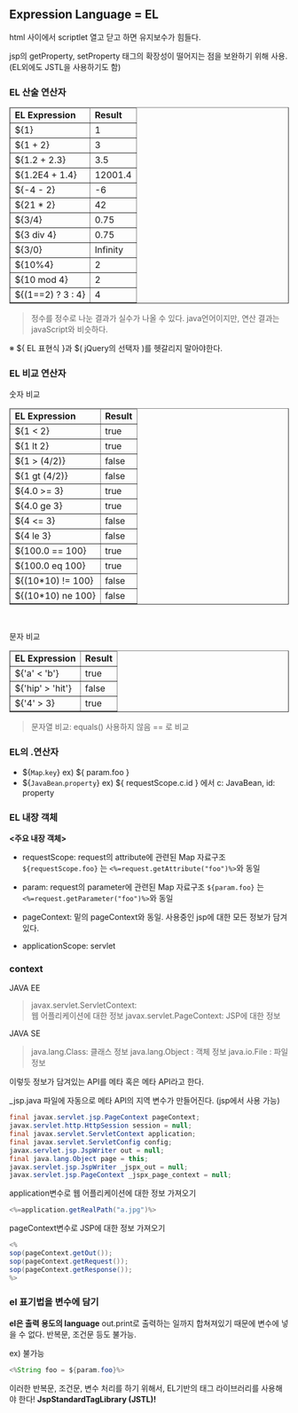 ## Expression Language = EL

html 사이에서 scriptlet 열고 닫고 하면 유지보수가 힘들다.
        
jsp의 getProperty, setProperty 태그의 확장성이 떨어지는 점을 보완하기 위해 사용. (EL외에도 JSTL을 사용하기도 함)


### EL 산술 연산자
<table border="1">
          <thead>
        <tr><td><b>EL Expression</b></td>
        <td><b>Result</b></td>
      </tr></thead>
      <tbody><tr>
        <td>${1}</td>
        <td>1</td>
      </tr>
      <tr>
        <td>${1 + 2}</td>
        <td>3</td>
      </tr>
      <tr>
        <td>${1.2 + 2.3}</td>
        <td>3.5</td>
      </tr>
      <tr>
        <td>${1.2E4 + 1.4}</td>
        <td>12001.4</td>
      </tr>
      <tr>
        <td>${-4 - 2}</td>
        <td>-6</td>
      </tr>
      <tr>
        <td>${21 * 2}</td>
        <td>42</td>
      </tr>
      <tr>
        <td>${3/4}</td>
        <td>0.75</td>
      </tr>
      <tr>
        <td>${3 div 4}</td>
        <td>0.75</td>
      </tr>
      <tr>
        <td>${3/0}</td>
        <td>Infinity</td>
      </tr>
      <tr>
        <td>${10%4}</td>
        <td>2</td>
      </tr>
      <tr>
        <td>${10 mod 4}</td>
        <td>2</td>
      </tr>
    <tr>
      <td>${(1==2) ? 3 : 4}</td>
      <td>4</td>
    </tr>
    </tbody></table>

>정수를 정수로 나눈 결과가 실수가 나올 수 있다.
java언어이지만, 연산 결과는 javaScript와 비슷하다.


※ ${ EL 표현식 }과 $( jQuery의 선택자 )를 헷갈리지 말아야한다.

### EL 비교 연산자
숫자 비교
<table border="1">
          <thead>
        <tr><td><b>EL Expression</b></td>
        <td><b>Result</b></td>
      </tr></thead>
      <tbody><tr>
        <td>${1 &lt; 2}</td>
        <td>true</td>
      </tr>
      <tr>
        <td>${1 lt 2}</td>
        <td>true</td>
      </tr>
      <tr>
        <td>${1 &gt; (4/2)}</td>
        <td>false</td>
      </tr>
      <tr>
        <td>${1 gt (4/2)}</td>
        <td>false</td>
      </tr>
      <tr>
        <td>${4.0 &gt;= 3}</td>
        <td>true</td>
      </tr>
      <tr>
        <td>${4.0 ge 3}</td>
        <td>true</td>
      </tr>
      <tr>
        <td>${4 &lt;= 3}</td>
        <td>false</td>
      </tr>
      <tr>
        <td>${4 le 3}</td>
        <td>false</td>
      </tr>
      <tr>
        <td>${100.0 == 100}</td>
        <td>true</td>
      </tr>
      <tr>
        <td>${100.0 eq 100}</td>
        <td>true</td>
      </tr>
      <tr>
        <td>${(10*10) != 100}</td>
        <td>false</td>
      </tr>
      <tr>
        <td>${(10*10) ne 100}</td>
        <td>false</td>
      </tr>
    </tbody></table>
<br/>

문자 비교
<table border="1">
          <thead>
            <tr><td><b>EL Expression</b></td>
            <td><b>Result</b></td>
          </tr></thead>
          <tbody><tr>
            <td>${'a' &lt; 'b'}</td>
            <td>true</td>
          </tr>
          <tr>
            <td>${'hip' &gt; 'hit'}</td>
            <td>false</td>
          </tr>
          <tr>
            <td>${'4' &gt; 3}</td>
            <td>true</td>
          </tr>
        </tbody></table>

>문자열 비교: equals() 사용하지 않음 == 로 비교


### EL의 .연산자
* ${`Map`.`key`}
ex) ${ param.foo }
* ${`JavaBean`.`property`}
ex) ${ requestScope.c.id } 에서 c: JavaBean, id: property


### EL 내장 객체
**<주요 내장 객체>**
* requestScope: request의 attribute에 관련된 Map 자료구조
`${requestScope.foo}` 는 `<%=request.getAttribute("foo")%>`와 동일

* param: request의 parameter에 관련된 Map 자료구조
`${param.foo}` 는 `<%=request.getParameter("foo")%>`와 동일

* pageContext: 밑의 pageContext와 동일. 사용중인 jsp에 대한 모든 정보가 담겨있다.
* applicationScope: servlet

### context
JAVA EE
>javax.servlet.ServletContext:  
>웹 어플리케이션에 대한 정보
>javax.servlet.PageContext:
> JSP에 대한 정보

JAVA SE
>	java.lang.Class: 클래스 정보
	java.lang.Object : 객체 정보
	java.io.File : 파일 정보


이렇듯 정보가 담겨있는 API를 메타 혹은 메타 API라고 한다.

_jsp.java 파일에 자동으로 메타 API의 지역 변수가 만들어진다. (jsp에서 사용 가능)
```java
final javax.servlet.jsp.PageContext pageContext;
javax.servlet.http.HttpSession session = null;
final javax.servlet.ServletContext application;
final javax.servlet.ServletConfig config;
javax.servlet.jsp.JspWriter out = null;
final java.lang.Object page = this;
javax.servlet.jsp.JspWriter _jspx_out = null;
javax.servlet.jsp.PageContext _jspx_page_context = null;
```

application변수로 웹 어플리케이션에 대한 정보 가져오기
```java
<%=application.getRealPath("a.jpg")%>
```

pageContext변수로 JSP에 대한 정보 가져오기
```java
<%
sop(pageContext.getOut());
sop(pageContext.getRequest());
sop(pageContext.getResponse());
%>
```

### el 표기법을 변수에 담기
**el은 출력 용도의 language**
out.print로 출력하는 일까지 합쳐져있기 때문에
변수에 넣을 수 없다.
반복문, 조건문 등도 불가능.

ex) 불가능
```java
<%String foo = ${param.foo}%>
```

이러한 반복문, 조건문, 변수 처리를 하기 위해서, EL기반의 태그 라이브러리를 사용해야 한다!
**JspStandardTagLibrary (JSTL)!**

<!--stackedit_data:
eyJoaXN0b3J5IjpbMTc0NDAxNzk3Myw0NzYzOTcwODYsMTI3ND
k0MjM2Niw3MDY5MjMwMTYsMTExMzk1MDEyMSw3NDY2NjQ5MCwt
NjMyMjkzMzMzLC05MDgwODYyMjVdfQ==
-->